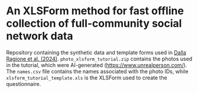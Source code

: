 # An XLSForm method for fast offline collection of full-community social network data

Repository containing the synthetic data and template forms used in [Dalla Ragione et al. (2024)](https://osf.io/preprints/socarxiv/gna3d).
`photo_xlsform_tutorial.zip` contains the photos used in the tutorial, which were AI-generated (https://www.unrealperson.com/). The `names.csv` file contains the names associated with the photo IDs, while `xlsform_tutorial_template.xls` is the XLSForm used to create the questionnaire.

